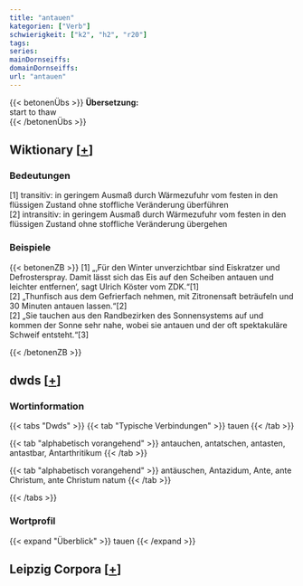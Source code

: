 ```yaml
---
title: "antauen"
kategorien: ["Verb"]
schwierigkeit: ["k2", "h2", "r20"]
tags:
series:
mainDornseiffs:
domainDornseiffs:
url: "antauen"
---
```


{{< betonenÜbs >}}
**Übersetzung:**  
start to thaw  
{{< /betonenÜbs >}}

## Wiktionary [[+](https://de.wiktionary.org/wiki/antauen)]

### Bedeutungen
[1] transitiv: in geringem Ausmaß durch Wärmezufuhr vom festen in den flüssigen Zustand ohne stoffliche Veränderung überführen  
[2] intransitiv: in geringem Ausmaß durch Wärmezufuhr vom festen in den flüssigen Zustand ohne stoffliche Veränderung übergehen  

### Beispiele
{{< betonenZB >}}
[1] „‚Für den Winter unverzichtbar sind Eiskratzer und Defrosterspray. Damit lässt sich das Eis auf den Scheiben antauen und leichter entfernen‘, sagt Ulrich Köster vom ZDK.“[1]  
[2] „Thunfisch aus dem Gefrierfach nehmen, mit Zitronensaft beträufeln und 30 Minuten antauen lassen.“[2]  
[2] „Sie tauchen aus den Randbezirken des Sonnensystems auf und kommen der Sonne sehr nahe, wobei sie antauen und der oft spektakuläre Schweif entsteht.“[3]  

{{< /betonenZB >}}


## dwds [[+](https://www.dwds.de/wb/antauen)]

### Wortinformation
{{< tabs "Dwds" >}}
{{< tab "Typische Verbindungen" >}}
tauen
{{< /tab >}}

{{< tab "alphabetisch vorangehend" >}}
antauchen, antatschen, antasten, antastbar, Antarthritikum
{{< /tab >}}

{{< tab "alphabetisch vorangehend" >}}
antäuschen, Antazidum, Ante, ante Christum, ante Christum natum
{{< /tab >}}

{{< /tabs >}}

### Wortprofil
{{< expand "Überblick" >}} tauen {{< /expand >}}

## Leipzig Corpora [[+](https://corpora.uni-leipzig.de/en/res?word=antauen&corpusId=deu_newscrawl-public_2018)]

